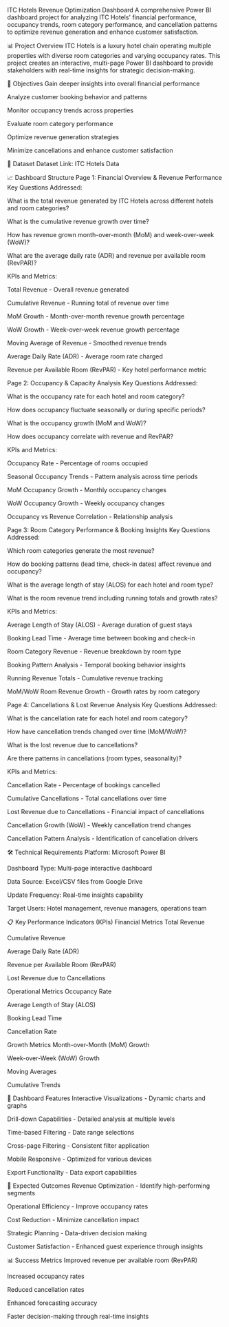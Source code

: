 ITC Hotels Revenue Optimization Dashboard
A comprehensive Power BI dashboard project for analyzing ITC Hotels' financial performance, occupancy trends, room category performance, and cancellation patterns to optimize revenue generation and enhance customer satisfaction.

📊 Project Overview
ITC Hotels is a luxury hotel chain operating multiple properties with diverse room categories and varying occupancy rates. This project creates an interactive, multi-page Power BI dashboard to provide stakeholders with real-time insights for strategic decision-making.

🎯 Objectives
Gain deeper insights into overall financial performance

Analyze customer booking behavior and patterns

Monitor occupancy trends across properties

Evaluate room category performance

Optimize revenue generation strategies

Minimize cancellations and enhance customer satisfaction

📁 Dataset
Dataset Link: ITC Hotels Data

📈 Dashboard Structure
Page 1: Financial Overview & Revenue Performance
Key Questions Addressed:

What is the total revenue generated by ITC Hotels across different hotels and room categories?

What is the cumulative revenue growth over time?

How has revenue grown month-over-month (MoM) and week-over-week (WoW)?

What are the average daily rate (ADR) and revenue per available room (RevPAR)?

KPIs and Metrics:

Total Revenue - Overall revenue generated

Cumulative Revenue - Running total of revenue over time

MoM Growth - Month-over-month revenue growth percentage

WoW Growth - Week-over-week revenue growth percentage

Moving Average of Revenue - Smoothed revenue trends

Average Daily Rate (ADR) - Average room rate charged

Revenue per Available Room (RevPAR) - Key hotel performance metric

Page 2: Occupancy & Capacity Analysis
Key Questions Addressed:

What is the occupancy rate for each hotel and room category?

How does occupancy fluctuate seasonally or during specific periods?

What is the occupancy growth (MoM and WoW)?

How does occupancy correlate with revenue and RevPAR?

KPIs and Metrics:

Occupancy Rate - Percentage of rooms occupied

Seasonal Occupancy Trends - Pattern analysis across time periods

MoM Occupancy Growth - Monthly occupancy changes

WoW Occupancy Growth - Weekly occupancy changes

Occupancy vs Revenue Correlation - Relationship analysis

Page 3: Room Category Performance & Booking Insights
Key Questions Addressed:

Which room categories generate the most revenue?

How do booking patterns (lead time, check-in dates) affect revenue and occupancy?

What is the average length of stay (ALOS) for each hotel and room type?

What is the room revenue trend including running totals and growth rates?

KPIs and Metrics:

Average Length of Stay (ALOS) - Average duration of guest stays

Booking Lead Time - Average time between booking and check-in

Room Category Revenue - Revenue breakdown by room type

Booking Pattern Analysis - Temporal booking behavior insights

Running Revenue Totals - Cumulative revenue tracking

MoM/WoW Room Revenue Growth - Growth rates by room category

Page 4: Cancellations & Lost Revenue Analysis
Key Questions Addressed:

What is the cancellation rate for each hotel and room category?

How have cancellation trends changed over time (MoM/WoW)?

What is the lost revenue due to cancellations?

Are there patterns in cancellations (room types, seasonality)?

KPIs and Metrics:

Cancellation Rate - Percentage of bookings cancelled

Cumulative Cancellations - Total cancellations over time

Lost Revenue due to Cancellations - Financial impact of cancellations

Cancellation Growth (WoW) - Weekly cancellation trend changes

Cancellation Pattern Analysis - Identification of cancellation drivers

🛠️ Technical Requirements
Platform: Microsoft Power BI

Dashboard Type: Multi-page interactive dashboard

Data Source: Excel/CSV files from Google Drive

Update Frequency: Real-time insights capability

Target Users: Hotel management, revenue managers, operations team

📋 Key Performance Indicators (KPIs)
Financial Metrics
Total Revenue

Cumulative Revenue

Average Daily Rate (ADR)

Revenue per Available Room (RevPAR)

Lost Revenue due to Cancellations

Operational Metrics
Occupancy Rate

Average Length of Stay (ALOS)

Booking Lead Time

Cancellation Rate

Growth Metrics
Month-over-Month (MoM) Growth

Week-over-Week (WoW) Growth

Moving Averages

Cumulative Trends

🎨 Dashboard Features
Interactive Visualizations - Dynamic charts and graphs

Drill-down Capabilities - Detailed analysis at multiple levels

Time-based Filtering - Date range selections

Cross-page Filtering - Consistent filter application

Mobile Responsive - Optimized for various devices

Export Functionality - Data export capabilities

🚀 Expected Outcomes
Revenue Optimization - Identify high-performing segments

Operational Efficiency - Improve occupancy rates

Cost Reduction - Minimize cancellation impact

Strategic Planning - Data-driven decision making

Customer Satisfaction - Enhanced guest experience through insights

📊 Success Metrics
Improved revenue per available room (RevPAR)

Increased occupancy rates

Reduced cancellation rates

Enhanced forecasting accuracy

Faster decision-making through real-time insights
